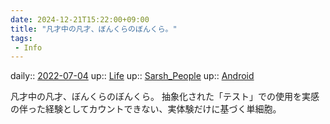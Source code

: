 ```yaml
---
date: 2024-12-21T15:22:00+09:00
title: "凡才中の凡才、ぼんくらのぼんくら。"
tags:
 - Info
---
```


daily:: [2022-07-04](Daily_Note/2022-07-04.md)
up:: [Life](../Bar/Novel/Chaos/Life.md)
up:: [Sarsh_People](../Bar/Novel/Nacaria/Sarsh_People.md)
up:: [Android](../Bar/Novel/Topics/Android.md)

凡才中の凡才、ぼんくらのぼんくら。
抽象化された「テスト」での使用を実感の伴った経験としてカウントできない、実体験だけに基づく単細胞。